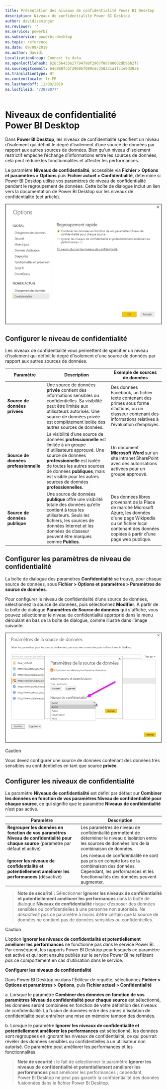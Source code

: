 ```yaml
---
title: Présentation des niveaux de confidentialité Power BI Desktop
description: Niveaux de confidentialité Power BI Desktop
author: davidiseminger
ms.reviewer: ''
ms.service: powerbi
ms.subservice: powerbi-desktop
ms.topic: reference
ms.date: 09/09/2019
ms.author: davidi
LocalizationGroup: Connect to data
ms.openlocfilehash: b28c56433e27794798f2907f0d780002db96b2f7
ms.sourcegitcommit: 64c860fcbf2969bf089cec358331a1fc1e0d39a8
ms.translationtype: HT
ms.contentlocale: fr-FR
ms.lasthandoff: 11/09/2019
ms.locfileid: "73878077"
---
```

# <a name="power-bi-desktop-privacy-levels"></a>Niveaux de confidentialité Power BI Desktop
Dans **Power BI Desktop**, les niveaux de confidentialité spécifient un niveau d’isolement qui définit le degré d’isolement d’une source de données par rapport aux autres sources de données. Bien qu'un niveau d'isolement restrictif empêche l’échange d’informations entre les sources de données, cela peut réduire les fonctionnalités et affecter les performances.

Le paramètre **Niveaux de confidentialité**, accessible via **Fichier > Options et paramètres > Options** puis **Fichier actuel > Confidentialité**, détermine si Power BI Desktop utilise vos paramètres de niveau de confidentialité pendant le regroupement de données. Cette boîte de dialogue inclut un lien vers la documentation de Power BI Desktop sur les niveaux de confidentialité (cet article).

![](media/desktop-privacy-levels/desktop_privacylevels1.png)

## <a name="configure-a-privacy-level"></a>Configurer le niveau de confidentialité
Les niveaux de confidentialité vous permettent de spécifier un niveau d'isolement qui définit le degré d'isolement d'une source de données par rapport aux autres sources de données.

| Paramètre | Description | Exemple de sources de données |
| --- | --- | --- |
| **Source de données privées** |Une source de données **privée** contient des informations sensibles ou confidentielles. Sa visibilité peut être limitée aux utilisateurs autorisés. Une source de données privée est complètement isolée des autres sources de données. |Des données Facebook, un fichier texte contenant des primes sous forme d’actions, ou un classeur contenant des informations relatives à l’évaluation d’employés. |
| **Source de données professionnelle** |La visibilité d’une source de données **professionnelle** est limitée à un groupe d'utilisateurs approuvé. Une source de données **professionnelle** est isolée de toutes les autres sources de données **publiques**, mais est visible pour les autres sources de données **professionnelles**. |Un document **Microsoft Word** sur un site intranet SharePoint avec des autorisations activées pour un groupe approuvé. |
| **Source de données publique** |Une source de données **publique** offre une visibilité totale des données qu’elle contient à tous les utilisateurs. Seuls les fichiers, les sources de données Internet et les données de classeur peuvent être marqués comme **Publics**. |Des données libres provenant de la Place de marché Microsoft Azure, les données d'une page Wikipedia ou un fichier local contenant des données copiées à partir d'une page web publique. |

## <a name="configure-privacy-level-settings"></a>Configurer les paramètres de niveau de confidentialité
La boîte de dialogue des paramètres **Confidentialité** se trouve, pour chaque source de données, sous **Fichier > Options et paramètres > Paramètres de source de données**.

Pour configurer le niveau de confidentialité d’une source de données, sélectionnez la source de données, puis sélectionnez **Modifier**. À partir de la boîte de dialogue **Paramètres de Source de données** qui s'affiche, vous pouvez sélectionner le niveau de confidentialité approprié dans le menu déroulant en bas de la boîte de dialogue, comme illustré dans l'image suivante.

![](media/desktop-privacy-levels/desktop_privacylevels2.png)

> [!CAUTION]
> Vous devez configurer une source de données contenant des données très sensibles ou confidentielles en tant que source **privée**.
> 

## <a name="configure-privacy-levels"></a>Configurer les niveaux de confidentialité
Le paramètre **Niveaux de confidentialité** est défini par défaut sur **Combiner les données en fonction de vos paramètres Niveau de confidentialité pour chaque source**, ce qui signifie que le paramètre **Niveaux de confidentialité** n’est pas activé.

| Paramètre | Description |
| --- | --- |
| **Regrouper les données en fonction de vos paramètres Niveau de confidentialité pour chaque source** (paramètre par défaut et activé) |Les paramètres de niveau de confidentialité permettent de déterminer le niveau d'isolation entre les sources de données lors de la combinaison de données. |
| **Ignorer les niveaux de confidentialité et potentiellement améliorer les performances** (désactivé) |Les niveaux de confidentialité ne sont pas pris en compte lors de la combinaison des données. Cependant, les performances et les fonctionnalités des données peuvent augmenter. |

> **Note de sécurité :** Sélectionner **Ignorer les niveaux de confidentialité et potentiellement améliorer les performances** dans la boîte de dialogue **Niveaux de confidentialité** risque d’exposer des données sensibles ou confidentielles à une personne non autorisée. Ne *désactivez pas* ce paramètre à moins d’être certain que la source de données ne contient pas de données sensibles ou confidentielles.
> 
> 

> [!CAUTION]
> L’option **Ignorer les niveaux de confidentialité et potentiellement améliorer les performances** ne fonctionne pas dans le service Power BI. Par conséquent, les rapports Power BI Desktop pour lesquels ce paramètre est activé et qui sont ensuite publiés sur le service Power BI ne reflètent *pas* ce comportement en cas d’utilisation dans le service.
> 

**Configurer les niveaux de confidentialité**

Dans Power BI Desktop ou dans l'Éditeur de requête, sélectionnez **Fichier > Options et paramètres > Options**, puis **Fichier actuel > Confidentialité**

a. Lorsque le paramètre **Combiner des données en fonction de vos paramètres Niveau de confidentialité pour chaque source** est sélectionné, les données seront combinées en fonction de votre définition des niveaux de confidentialité. La fusion de données entre des zones d'isolation de confidentialité peut entraîner une mise en mémoire tampon des données.

b. Lorsque le paramètre **Ignorer les niveaux de confidentialité et potentiellement améliorer les performances** est sélectionné, les données sont regroupées en ignorant les niveaux de confidentialité, ce qui pourrait révéler des données sensibles ou confidentielles à un utilisateur non autorisé. Ce paramètre peut améliorer les performances et les fonctionnalités.

> **Note de sécurité :** le fait de sélectionner le paramètre **Ignorer les niveaux de confidentialité et potentiellement améliorer les performances** peut améliorer les performances ; cependant, Power BI Desktop ne peut pas garantir la confidentialité des données fusionnées dans le fichier Power BI Desktop.
> 
> 

